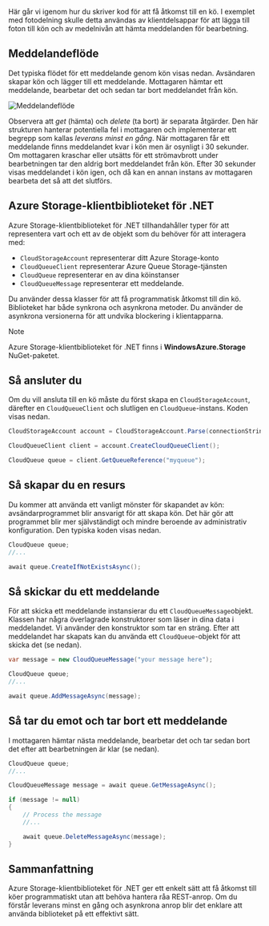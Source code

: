 Här går vi igenom hur du skriver kod för att få åtkomst till en kö. I exemplet med fotodelning skulle detta användas av klientdelsappar för att lägga till foton till kön och av medelnivån att hämta meddelanden för bearbetning.

## <a name="message-flow"></a>Meddelandeflöde

Det typiska flödet för ett meddelande genom kön visas nedan. Avsändaren skapar kön och lägger till ett meddelande. Mottagaren hämtar ett meddelande, bearbetar det och sedan tar bort meddelandet från kön.

![Meddelandeflöde](../media-draft/6-message-flow.png)

Observera att _get_ (hämta) och _delete_ (ta bort) är separata åtgärder. Den här strukturen hanterar potentiella fel i mottagaren och implementerar ett begrepp som kallas _leverans minst en gång_. När mottagaren får ett meddelande finns meddelandet kvar i kön men är osynligt i 30 sekunder. Om mottagaren kraschar eller utsätts för ett strömavbrott under bearbetningen tar den aldrig bort meddelandet från kön. Efter 30 sekunder visas meddelandet i kön igen, och då kan en annan instans av mottagaren bearbeta det så att det slutförs.

## <a name="the-azure-storage-client-library-for-net"></a>Azure Storage-klientbiblioteket för .NET

Azure Storage-klientbiblioteket för .NET tillhandahåller typer för att representera vart och ett av de objekt som du behöver för att interagera med:

- `CloudStorageAccount` representerar ditt Azure Storage-konto
- `CloudQueueClient` representerar Azure Queue Storage-tjänsten
- `CloudQueue` representerar en av dina köinstanser
- `CloudQueueMessage` representerar ett meddelande.

Du använder dessa klasser för att få programmatisk åtkomst till din kö. Biblioteket har både synkrona och asynkrona metoder. Du använder de asynkrona versionerna för att undvika blockering i klientapparna.

> [!NOTE]
> Azure Storage-klientbiblioteket för .NET finns i **WindowsAzure.Storage** NuGet-paketet.

## <a name="how-to-connect"></a>Så ansluter du

Om du vill ansluta till en kö måste du först skapa en `CloudStorageAccount`, därefter en `CloudQueueClient` och slutligen en `CloudQueue`-instans. Koden visas nedan.

```C#
CloudStorageAccount account = CloudStorageAccount.Parse(connectionString);

CloudQueueClient client = account.CreateCloudQueueClient();

CloudQueue queue = client.GetQueueReference("myqueue");
```

## <a name="how-to-create-a-queue"></a>Så skapar du en resurs

Du kommer att använda ett vanligt mönster för skapandet av kön: avsändarprogrammet blir ansvarigt för att skapa kön. Det här gör att programmet blir mer självständigt och mindre beroende av administrativ konfiguration. Den typiska koden visas nedan.

```C#
CloudQueue queue;
//...

await queue.CreateIfNotExistsAsync();
```

## <a name="how-to-send-a-message"></a>Så skickar du ett meddelande

För att skicka ett meddelande instansierar du ett `CloudQueueMessage`objekt. Klassen har några överlagrade konstruktorer som läser in dina data i meddelandet. Vi använder den konstruktor som tar en sträng. Efter att meddelandet har skapats kan du använda ett `CloudQueue`-objekt för att skicka det (se nedan).

```C#
var message = new CloudQueueMessage("your message here");

CloudQueue queue;
//...

await queue.AddMessageAsync(message);
```

## <a name="how-to-receive-and-delete-a-message"></a>Så tar du emot och tar bort ett meddelande

I mottagaren hämtar nästa meddelande, bearbetar det och tar sedan bort det efter att bearbetningen är klar (se nedan).

```C#
CloudQueue queue;
//...

CloudQueueMessage message = await queue.GetMessageAsync();

if (message != null)
{
    // Process the message
    //...

    await queue.DeleteMessageAsync(message);
}
```

## <a name="summary"></a>Sammanfattning

Azure Storage-klientbiblioteket för .NET ger ett enkelt sätt att få åtkomst till köer programmatiskt utan att behöva hantera råa REST-anrop. Om du förstår leverans minst en gång och asynkrona anrop blir det enklare att använda biblioteket på ett effektivt sätt.